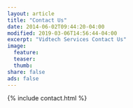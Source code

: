 ```yaml
---
layout: article
title: "Contact Us"
date: 2014-06-02T09:44:20-04:00
modified: 2019-03-06T14:56:44-04:00
excerpt: "Vidtech Services Contact Us"
image:
  feature:
  teaser:
  thumb:
share: false
ads: false
---
```


{% include  contact.html %}
